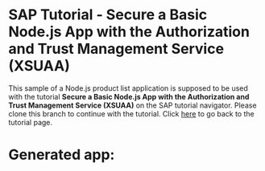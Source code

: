 # SAP Tutorial - Secure a Basic Node.js App with the Authorization and Trust Management Service (XSUAA)
 This sample of a Node.js product list application is supposed to be used with the tutorial **Secure a Basic Node.js App with the Authorization and Trust Management Service (XSUAA)** on the SAP tutorial navigator. Please clone this branch to continue with the tutorial. Click [here](https://developers.sap.com/tutorials/cp-cf-security-xsuaa-create.html) to go back to the tutorial page.

# Generated app:



